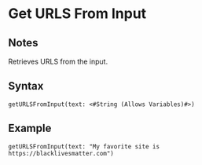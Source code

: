 # Get URLS From Input

## Notes
Retrieves URLS from the input.

## Syntax

```
getURLSFromInput(text: <#String (Allows Variables)#>)
```

## Example
```
getURLSFromInput(text: "My favorite site is https://blacklivesmatter.com")
```